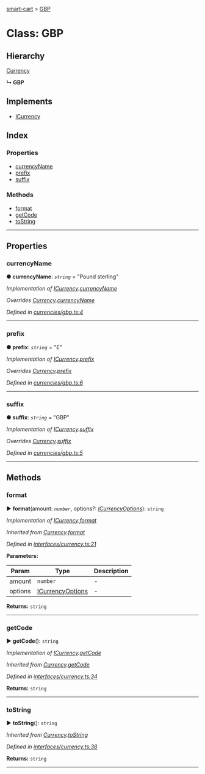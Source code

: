 [smart-cart](../README.md) > [GBP](../classes/gbp.md)



# Class: GBP

## Hierarchy


 [Currency](currency.md)

**↳ GBP**







## Implements

* [ICurrency](../interfaces/icurrency.md)

## Index

### Properties

* [currencyName](gbp.md#currencyname)
* [prefix](gbp.md#prefix)
* [suffix](gbp.md#suffix)


### Methods

* [format](gbp.md#format)
* [getCode](gbp.md#getcode)
* [toString](gbp.md#tostring)



---
## Properties
<a id="currencyname"></a>

###  currencyName

**●  currencyName**:  *`string`*  = "Pound sterling"

*Implementation of [ICurrency](../interfaces/icurrency.md).[currencyName](../interfaces/icurrency.md#currencyname)*

*Overrides [Currency](currency.md).[currencyName](currency.md#currencyname)*

*Defined in [currencies/gbp.ts:4](https://github.com/FlareMind/smart-cart/blob/a83b470/src/currencies/gbp.ts#L4)*





___

<a id="prefix"></a>

###  prefix

**●  prefix**:  *`string`*  = "£"

*Implementation of [ICurrency](../interfaces/icurrency.md).[prefix](../interfaces/icurrency.md#prefix)*

*Overrides [Currency](currency.md).[prefix](currency.md#prefix)*

*Defined in [currencies/gbp.ts:6](https://github.com/FlareMind/smart-cart/blob/a83b470/src/currencies/gbp.ts#L6)*





___

<a id="suffix"></a>

###  suffix

**●  suffix**:  *`string`*  = "GBP"

*Implementation of [ICurrency](../interfaces/icurrency.md).[suffix](../interfaces/icurrency.md#suffix)*

*Overrides [Currency](currency.md).[suffix](currency.md#suffix)*

*Defined in [currencies/gbp.ts:5](https://github.com/FlareMind/smart-cart/blob/a83b470/src/currencies/gbp.ts#L5)*





___


## Methods
<a id="format"></a>

###  format

► **format**(amount: *`number`*, options?: *[ICurrencyOptions](../interfaces/icurrencyoptions.md)*): `string`



*Implementation of [ICurrency](../interfaces/icurrency.md).[format](../interfaces/icurrency.md#format)*

*Inherited from [Currency](currency.md).[format](currency.md#format)*

*Defined in [interfaces/currency.ts:21](https://github.com/FlareMind/smart-cart/blob/a83b470/src/interfaces/currency.ts#L21)*



**Parameters:**

| Param | Type | Description |
| ------ | ------ | ------ |
| amount | `number`   |  - |
| options | [ICurrencyOptions](../interfaces/icurrencyoptions.md)   |  - |





**Returns:** `string`





___

<a id="getcode"></a>

###  getCode

► **getCode**(): `string`



*Implementation of [ICurrency](../interfaces/icurrency.md).[getCode](../interfaces/icurrency.md#getcode)*

*Inherited from [Currency](currency.md).[getCode](currency.md#getcode)*

*Defined in [interfaces/currency.ts:34](https://github.com/FlareMind/smart-cart/blob/a83b470/src/interfaces/currency.ts#L34)*





**Returns:** `string`





___

<a id="tostring"></a>

###  toString

► **toString**(): `string`



*Inherited from [Currency](currency.md).[toString](currency.md#tostring)*

*Defined in [interfaces/currency.ts:38](https://github.com/FlareMind/smart-cart/blob/a83b470/src/interfaces/currency.ts#L38)*





**Returns:** `string`





___


